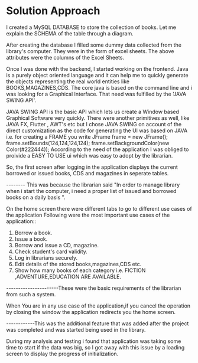 # Solution Approach
I created a MySQL DATABASE to store the collection of books. Let me explain the SCHEMA of the table through a diagram.

After creating the database I filled some dummy data collected from the library's computer. They were in the form of excel sheets. The above attributes were the columns of the Excel Sheets. 

Once I was done with the backend, I started working on the frontend. 
Java is a purely object oriented language and it can help me to quickly generate the objects representing the real world entities like BOOKS,MAGAZINES,CDS. 
The core java is based on the command line and i was looking for a Graphical Interface.
That need was fulfilled by the 'JAVA SWING API'.

JAVA SWING API is the basic API which lets us create a Window based Graphical Software very quickly.
There were another primitives as well, like JAVA FX, Flutter , AWT's etc but I chose JAVA SWING on account of the direct customization as the code for generating the UI was based on JAVA i.e. for creating a FRAME you write 
  JFrame frame = new JFrame();
  frame.setBounds(124,124,124,124);
  frame.setBackgroundColor(new Color(#222444));
According to the need of the application I was obliged to proivide a EASY TO USE ui which was easy to adopt by the librarian. 

So, the first screen after logging in the application displays the current borrowed or issued books, CDS and magazines in seperate tables.

-------- This was because the librarian said "In order to manage library when i start the computer, i need a proper list of issued and borrowed books on a daily basis ".

On the home screen there were different tabs to go to different use cases of the application 
Following were the most important use cases of the application::
1. Borrow a book.
2. Issue a book.
3. Borrow and issue a CD, magazine.
4. Check student's card validity.
5. Log in librarians securely.
6. Edit details of the stored books,magazines,CDS etc.
7. Show how many books of each category i.e.
    FICTION ,ADVENTURE,EDUCATION ARE AVAILABLE.
    
----------------------These were the basic requirements of the librarian from such a system.

When You are in any use case of the application,if you cancel the operation by closing the window the application redirects you the home screen.

------------This was the additional feature that was added after the project was completed and was started being used in the library.

During my analysis and testing i found that application was taking some time to start if the data was big, so I got away with this issue by a loading screen to display the progress of initialization.


